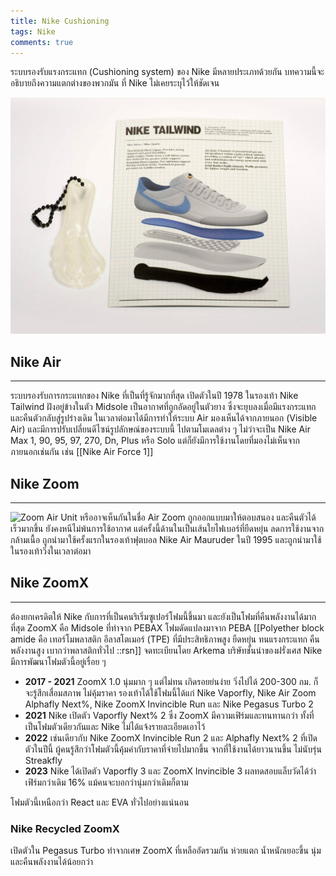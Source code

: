 ```yaml
---
title: Nike Cushioning
tags: Nike
comments: true
---
```


ระบบรองรับแรงกระแทก (Cushioning system) ของ Nike มีหลายประเภทด้วยกัน บทความนี้จะอธิบายถึงความแตกต่างของพวกมัน ที่ Nike ไม่เคยระบุไว้ให้ชัดเจน

![Nike Tailwind](/assets/img/Nike/tailwindair.jpg)

## Nike Air
---
ระบบรองรับการกระแทกของ Nike ที่เป็นที่รู้จักมากที่สุด เปิดตัวในปี 1978 ในรองเท้า Nike Tailwind ฝังอยู่ข้างในตัว Midsole เป็นอากาศที่ถูกอัดอยู่ในตัวยาง ซึ่งจะยุบลงเมื่อมีแรงกระแทก และคืนตัวกลับสู่รูปร่างเดิม ในเวลาต่อมาได้มีการทำให้ระบบ Air มองเห็นได้จากภายนอก (Visible Air) และมีการปรับเปลี่ยนดีไซน์รูปลักษณ์ของระบบนี้ ไปตามโมเดลต่าง ๆ ไม่ว่าจะเป็น Nike Air Max 1, 90, 95, 97, 270, Dn, Plus หรือ Solo แต่ก็ยังมีการใช้งานโดยที่มองไม่เห็นจากภายนอกเช่นกัน เช่น [[Nike Air Force 1]]

## Nike Zoom
---

![Zoom Air Unit](https://www.runmagazine.asia/wp-content/uploads/2019/11/Nike_Zoom_Air_How_it_works_43206.gif)
หรืออาจเห็นกันในชื่อ Air Zoom ถูกออกแบบมาให้ตอบสนอง และคืนตัวได้เร็วมากขึ้น ยังคงหนีไม่พ้นการใช้อากาศ แต่ครั้งนี้ด้านในเป็นเส้นใยไฟเบอร์ที่ยืดหยุ่น ลดการใช้งานจากกล้ามเนื้อ ถูกนำมาใช้ครั้งแรกในรองเท้าฟุตบอล Nike Air Mauruder ในปี 1995 และถูกนำมาใช้ในรองเท้าวิ่งในเวลาต่อมา

## Nike ZoomX
---

ต้องยกเครดิตให้ Nike กับการที่เป็นคนริเริ่มซูเปอร์โฟมนี้ขึ้นมา และยังเป็นโฟมที่คืนพลังงานได้มากที่สุด ZoomX คือ Midsole ที่ทำจาก PEBAX โฟมดัดแปลงมาจาก PEBA [[Polyether block amide คือ เทอร์โมพลาสติก อีลาสโตเมอร์ (TPE) ที่มีประสิทธิภาพสูง ยืดหยุ่น ทนแรงกระแทก คืนพลังงานสูง เบากว่าพลาสติกทั่วไป ::rsn]] จดทะเบียนโดย Arkema บริษัทชั้นนำของฝรั่งเศส Nike มีการพัฒนาโฟมตัวนี้อยู่เรื่อย ๆ

- __2017 - 2021__ ZoomX 1.0 นุ่มมาก ๆ แต่ไม่ทน เกิดรอยย่นง่าย วิ่งไปได้ 200-300 กม. ก็จะรู้สึกเสื่อมสภาพ ไม่คุ้มราคา รองเท้าได้ใช้โฟมนี้ได้แก่ Nike Vaporfly, Nike Air Zoom Alphafly Next%, Nike ZoomX Invincible Run และ Nike Pegasus Turbo 2
- __2021__ Nike เปิดตัว Vaporfly Next% 2 ซึ่ง ZoomX มีความเฟิร์มและทนทานกว่า ทั้งที่เป็นโฟมตัวเดียวกันและ Nike ไม่ได้แจ้งรายละเอียดเอาไว้
- __2022__ เช่นเดียวกับ Nike ZoomX Invincible Run 2 และ Alphafly Next% 2 ที่เปิดตัวในปีนี้ ผู้คนรู้สึกว่าโฟมตัวนี้คุ้มค่ากับราคาที่จ่ายไปมากขึ้น จากที่ใช้งานได้ยาวนานขึ้น ไม่นับรุ่น Streakfly
- __2023__ Nike ได้เปิดตัว Vaporfly 3 และ ZoomX Invincible 3 ผลทดสอบแล็บวัดได้ว่าเฟิร์มกว่าเดิม 16% แม้คนจะบอกว่านุ่มกว่าเดิมก็ตาม

โฟมตัวนี้เหนือกว่า React และ EVA ทั่วไปอย่างแน่นอน

### Nike Recycled ZoomX 
เปิดตัวใน Pegasus Turbo ทำจากเศษ ZoomX ที่เหลืออัดรวมกัน ห่วยแตก น้ำหนักเยอะขึ้น นุ่ม และคืนพลังงานได้น้อยกว่า 